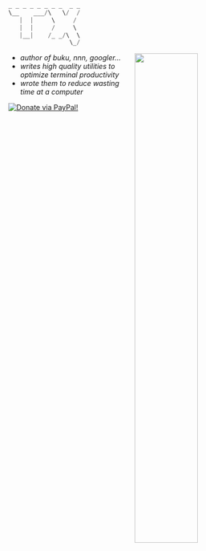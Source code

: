 ```scala
_ _ _ _ _ _ _ _  _ _
\__    ___/\   \/  /
   |  |     \     / 
   |  |     /     \ 
   |__|    /_ _/\  \
                 \_/
```

[<img align="right" width="50%" src="https://github-readme-stats.vercel.app/api?username=jarun&theme=merko&show_icons=true">](https://metrics.lecoq.io/jarun?template=classic)

- _author of buku, nnn, googler..._
- _writes high quality utilities to optimize terminal productivity_
- _wrote them to reduce wasting time at a computer_

<a href="https://www.paypal.com/cgi-bin/webscr?cmd=_s-xclick&hosted_button_id=RMLTQ76JSXJ4Q"><img src="https://img.shields.io/badge/sponsor-jarun-1eb0fc.svg" alt="Donate via PayPal!" /></a>

<!--
### Hi there 👋

**jarun/jarun** is a ✨ _special_ ✨ repository because its `README.md` (this file) appears on your GitHub profile.

Here are some ideas to get you started:

- 🔭 I’m currently working on ...
- 🌱 I’m currently learning ...
- 👯 I’m looking to collaborate on ...
- 🤔 I’m looking for help with ...
- 💬 Ask me about ...
- 📫 How to reach me: ...
- 😄 Pronouns: ...
- ⚡ Fun fact: ...
-->
